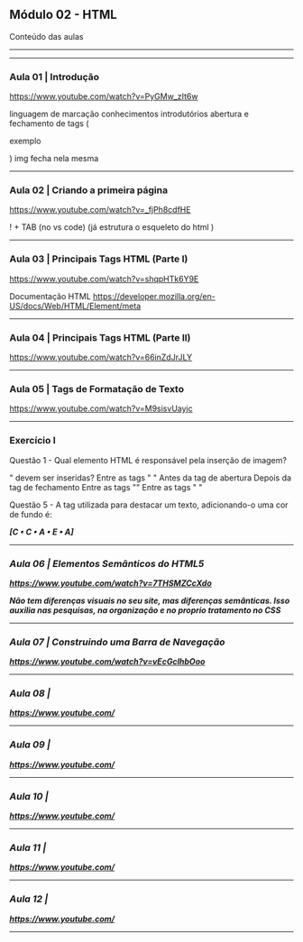 ## Módulo 02 - HTML
Conteúdo das aulas

_______________________________________________________________
_______________________________________________________________

### Aula 01 | Introdução
https://www.youtube.com/watch?v=PyGMw_zIt6w

linguagem de marcação
conhecimentos introdutórios
abertura e fechamento de tags (<p>exemplo</p>)
img fecha nela mesma

_______________________________________________________________


### Aula 02 | Criando a primeira página
https://www.youtube.com/watch?v=_fjPh8cdfHE

! + TAB (no vs code)
(já estrutura o esqueleto do html )


_______________________________________________________________


### Aula 03 | Principais Tags HTML (Parte I)
https://www.youtube.com/watch?v=shqpHTk6Y9E

Documentação HTML
https://developer.mozilla.org/en-US/docs/Web/HTML/Element/meta


_______________________________________________________________


### Aula 04 | Principais Tags HTML (Parte II)
https://www.youtube.com/watch?v=66inZdJrJLY



_______________________________________________________________


### Aula 05 | Tags de Formatação de Texto 
https://www.youtube.com/watch?v=M9sisvUayjc



_______________________________________________________________


###  Exercício I
Questão 1 - Qual elemento HTML é responsável pela inserção de imagem?
<title>
<main>
<img>
<nav>
<p>


Questão 2 - Sobre elementos do HTML, assinale a alternativa correta.
<title> é um elemento de rodapé.
<li> é um elemento utilizado para criar listas não ordenadas.
<ol> é utilizado para criar uma lista com itens ordenados.
<link> é uma tag que define um hiperlink
<p> é um elemento que possui a mesma função que <head>

Questão 3 - Para quê o atributo href é utilizado?
Gerar links de redirecionamento de documento, página e/ou recurso
Criar uma página com link de mapa
Gerar um pop-up animado
Gerenciar a comunicação de uma página Web com banco de dados
Inserir uma imagem animada

Questão 4 - Em que posição as tags "<title></title>" devem ser inseridas?
Entre as tags "<body> </body>"
Antes da tag de abertura <head>
Depois da tag de fechamento </head>
Entre as tags "<style> </style>"
Entre as tags "<head> </head>"

Questão 5 - A tag utilizada para destacar um texto, adicionando-o uma cor de fundo é:
<mark>
<highlight>
<important>
<b>
<em>

[C • C • A • E • A]


_______________________________________________________________


### Aula 06 | Elementos Semânticos do HTML5
https://www.youtube.com/watch?v=7THSMZCcXdo

Não tem diferenças visuais no seu site, mas diferenças semânticas.
Isso auxilia nas pesquisas, na organização e no proprio tratamento no CSS

_______________________________________________________________


### Aula 07 | Construindo uma Barra de Navegação
https://www.youtube.com/watch?v=vEcGcIhbOoo



_______________________________________________________________


### Aula 08 | 
https://www.youtube.com/



_______________________________________________________________


### Aula 09 | 
https://www.youtube.com/



_______________________________________________________________


### Aula 10 | 
https://www.youtube.com/



_______________________________________________________________


### Aula 11 | 
https://www.youtube.com/



_______________________________________________________________


### Aula 12 | 
https://www.youtube.com/



_______________________________________________________________
